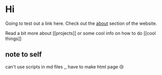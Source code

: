 # Hi

Going to test out a link here. Check out the [about](about.md) section of the website.

Read a bit more about [[projects]] or some cool info on how to do [[cool things]] 

## note to self
can't use scripts in md files ,, have to make html page 😢


